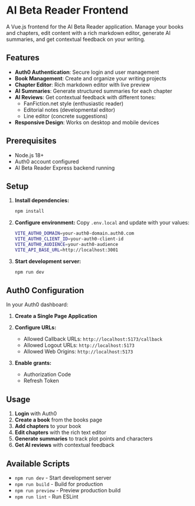# AI Beta Reader Frontend

A Vue.js frontend for the AI Beta Reader application. Manage your books and chapters, edit content with a rich markdown editor, generate AI summaries, and get contextual feedback on your writing.

## Features

- **Auth0 Authentication**: Secure login and user management
- **Book Management**: Create and organize your writing projects
- **Chapter Editor**: Rich markdown editor with live preview
- **AI Summaries**: Generate structured summaries for each chapter
- **AI Reviews**: Get contextual feedback with different tones:
  - FanFiction.net style (enthusiastic reader)
  - Editorial notes (developmental editor)
  - Line editor (concrete suggestions)
- **Responsive Design**: Works on desktop and mobile devices

## Prerequisites

- Node.js 18+
- Auth0 account configured
- AI Beta Reader Express backend running

## Setup

1. **Install dependencies:**
   ```bash
   npm install
   ```

2. **Configure environment:**
   Copy `.env.local` and update with your values:
   ```bash
   VITE_AUTH0_DOMAIN=your-auth0-domain.auth0.com
   VITE_AUTH0_CLIENT_ID=your-auth0-client-id
   VITE_AUTH0_AUDIENCE=your-auth0-audience
   VITE_API_BASE_URL=http://localhost:3001
   ```

3. **Start development server:**
   ```bash
   npm run dev
   ```

## Auth0 Configuration

In your Auth0 dashboard:

1. **Create a Single Page Application**
2. **Configure URLs:**
   - Allowed Callback URLs: `http://localhost:5173/callback`
   - Allowed Logout URLs: `http://localhost:5173`
   - Allowed Web Origins: `http://localhost:5173`

3. **Enable grants:**
   - Authorization Code
   - Refresh Token

## Usage

1. **Login** with Auth0
2. **Create a book** from the books page
3. **Add chapters** to your book
4. **Edit chapters** with the rich text editor
5. **Generate summaries** to track plot points and characters
6. **Get AI reviews** with contextual feedback

## Available Scripts

- `npm run dev` - Start development server
- `npm run build` - Build for production
- `npm run preview` - Preview production build
- `npm run lint` - Run ESLint